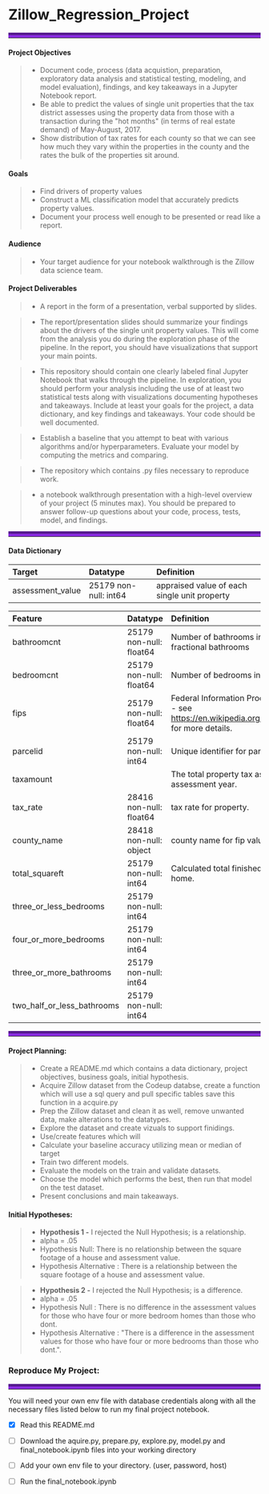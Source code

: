 # Zillow_Regression_Project
<hr style="border-top: 10px groove blueviolet; margin-top: 1px; margin-bottom: 1px"></hr>



#### Project Objectives
> - Document code, process (data acquistion, preparation, exploratory data analysis and statistical testing, modeling, and model evaluation), findings, and key takeaways in a Jupyter Notebook report.
> - Be able to predict the values of single unit properties that the tax district assesses using the property data from those with a transaction during the "hot months" (in terms of real estate demand) of May-August, 2017.
> - Show distribution of tax rates for each county so that we can see how much they vary within the properties in the county and the rates the bulk of the properties sit around.


#### Goals
> - Find drivers of property values
> - Construct a ML classification model that accurately predicts property values.
> - Document your process well enough to be presented or read like a report.

#### Audience
> - Your target audience for your notebook walkthrough is the Zillow data science team.

#### Project Deliverables
> - A report in the form of a presentation, verbal supported by slides.

> - The report/presentation slides should summarize your findings about the drivers of the single unit property values. This will come from the analysis you do during the exploration phase of the pipeline. In the report, you should have visualizations that support your main points.

> - This repository should contain one clearly labeled final Jupyter Notebook that walks through the pipeline. In exploration, you should perform your analysis including the use of at least two statistical tests along with visualizations documenting hypotheses and takeaways. Include at least your goals for the project, a data dictionary, and key findings and takeaways. Your code should be well documented.

>- Establish a baseline that you attempt to beat with various algorithms and/or hyperparameters. Evaluate your model by computing the metrics and comparing.

>- The repository which contains .py files necessary to reproduce work.

> - a notebook walkthrough presentation with a high-level overview of your project (5 minutes max). You should be prepared to answer follow-up questions about your code, process, tests, model, and findings.


<hr style="border-top: 10px groove blueviolet; margin-top: 1px; margin-bottom: 1px"></hr>

#### Data Dictionary

|Target|Datatype|Definition|
|:-------|:--------|:----------|
| assessment_value | 25179 non-null: int64| appraised value of each single unit property|

|Feature|Datatype|Definition|
|:-------|:--------|:----------|
|bathroomcnt| 25179 non-null: float64 |    Number of bathrooms in home including fractional bathrooms |
|bedroomcnt | 25179 non-null: float64 |    Number of bedrooms in home. 
|fips | 25179 non-null: float64 |     Federal Information Processing Standard code -  see https://en.wikipedia.org/wiki/FIPS_county_code for more details.
|parcelid| 25179 non-null: int64 |   Unique identifier for parcels (lots). 
|taxamount| |   The total property tax assessed for that assessment year.
|tax_rate|28416 non-null: float64|   tax rate for property.
|county_name|28418 non-null:  object|     county name for fip value.
|total_squareft|25179 non-null: int64 |    Calculated total finished living area of the home. 
|three_or_less_bedrooms| 25179 non-null: int64|
|four_or_more_bedrooms| 25179 non-null: int64|
|three_or_more_bathrooms| 25179 non-null: int64|
|two_half_or_less_bathrooms| 25179 non-null: int64|




<hr style="border-top: 10px groove blueviolet; margin-top: 1px; margin-bottom: 1px"></hr>

#### Project Planning:

> - Create a README.md which contains a data dictionary, project objectives, business goals, initial hypothesis.
> - Acquire Zillow dataset from the Codeup databse, create a function which will use a sql query and pull specific tables save this function in a acquire.py
> - Prep the Zillow dataset and clean it as well, remove unwanted data, make alterations to the datatypes.
> - Explore the dataset and create vizuals to support finidings.
> - Use/create features which will 
> - Calculate your baseline accuracy utilizing mean or median of target
> - Train two different models.
> - Evaluate the models on the train and validate datasets.
> - Choose the model which performs the best, then run that model on the test dataset.
> - Present conclusions and main takeaways.

#### Initial Hypotheses:

> - **Hypothesis 1 -** I rejected the Null Hypothesis; is a relationship.
> - alpha = .05
> - Hypothesis Null: There is no relationship between the square footage of a house and assessment value. 
> - Hypothesis Alternative : There is a relationship between the square footage of a house and assessment value.

> - **Hypothesis 2 -** I rejected the Null Hypothesis; is a difference.
> - alpha = .05
> - Hypothesis Null : There is no difference in the assessment values for those who have four or more bedroom homes than those who dont.
> - Hypothesis Alternative : "There is a difference in the assessment values for those who have four or more bedrooms than those who dont.".








### Reproduce My Project:

<hr style="border-top: 10px groove blueviolet; margin-top: 1px; margin-bottom: 1px"></hr>

You will need your own env file with database credentials along with all the necessary files listed below to run my final project notebook. 
- [x] Read this README.md
- [ ] Download the aquire.py, prepare.py, explore.py, model.py and final_notebook.ipynb files into your working directory
- [ ] Add your own env file to your directory. (user, password, host)
- [ ] Run the final_notebook.ipynb 



